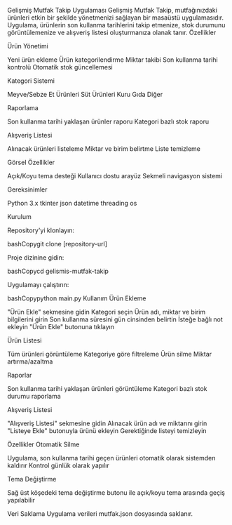 Gelişmiş Mutfak Takip Uygulaması
Gelişmiş Mutfak Takip, mutfağınızdaki ürünleri etkin bir şekilde yönetmenizi sağlayan bir masaüstü uygulamasıdır. Uygulama, ürünlerin son kullanma tarihlerini takip etmenize, stok durumunu görüntülemenize ve alışveriş listesi oluşturmanıza olanak tanır.
Özellikler

Ürün Yönetimi

Yeni ürün ekleme
Ürün kategorilendirme
Miktar takibi
Son kullanma tarihi kontrolü
Otomatik stok güncellemesi


Kategori Sistemi

Meyve/Sebze
Et Ürünleri
Süt Ürünleri
Kuru Gıda
Diğer


Raporlama

Son kullanma tarihi yaklaşan ürünler raporu
Kategori bazlı stok raporu


Alışveriş Listesi

Alınacak ürünleri listeleme
Miktar ve birim belirtme
Liste temizleme


Görsel Özellikler

Açık/Koyu tema desteği
Kullanıcı dostu arayüz
Sekmeli navigasyon sistemi



Gereksinimler

Python 3.x
tkinter
json
datetime
threading
os

Kurulum

Repository'yi klonlayın:

bashCopygit clone [repository-url]

Proje dizinine gidin:

bashCopycd gelismis-mutfak-takip

Uygulamayı çalıştırın:

bashCopypython main.py
Kullanım
Ürün Ekleme

"Ürün Ekle" sekmesine gidin
Kategori seçin
Ürün adı, miktar ve birim bilgilerini girin
Son kullanma süresini gün cinsinden belirtin
İsteğe bağlı not ekleyin
"Ürün Ekle" butonuna tıklayın

Ürün Listesi

Tüm ürünleri görüntüleme
Kategoriye göre filtreleme
Ürün silme
Miktar artırma/azaltma

Raporlar

Son kullanma tarihi yaklaşan ürünleri görüntüleme
Kategori bazlı stok durumu raporlama

Alışveriş Listesi

"Alışveriş Listesi" sekmesine gidin
Alınacak ürün adı ve miktarını girin
"Listeye Ekle" butonuyla ürünü ekleyin
Gerektiğinde listeyi temizleyin

Özellikler
Otomatik Silme

Uygulama, son kullanma tarihi geçen ürünleri otomatik olarak sistemden kaldırır
Kontrol günlük olarak yapılır

Tema Değiştirme

Sağ üst köşedeki tema değiştirme butonu ile açık/koyu tema arasında geçiş yapılabilir

Veri Saklama
Uygulama verileri mutfak.json dosyasında saklanır.

